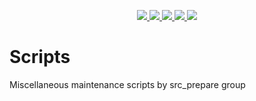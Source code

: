 <p align="center">
    <a href="https://gitlab.com/src_prepare/scripts/pipelines">
        <img src="https://gitlab.com/src_prepare/scripts/badges/master/pipeline.svg">
    </a>
    <a href="https://gentoo.org/">
        <img src="https://gitlab.com/src_prepare/badge/-/raw/master/powered-by-gentoo-linux-tyrian.svg">
    </a>
    <a href="./LICENSE">
        <img src="https://img.shields.io/badge/license-ISC-blue.svg">
    </a>
    <a href="https://app.element.io/#/room/#src_prepare:matrix.org">
        <img src="https://gitlab.com/src_prepare/badge/-/raw/master/chat-matrix-blue.svg">
    </a>
    <a href="https://gitlab.com/src_prepare/scripts/commits/master.atom">
        <img src="https://gitlab.com/src_prepare/badge/-/raw/master/feed-atom-orange.svg">
    </a>
</p>

# Scripts
Miscellaneous maintenance scripts by src_prepare group

